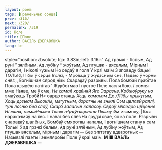```yaml
---
layout: poem
tags: [Праменьчык сонца]
prev: /318/
next: /320/
permalink: /319
id: Поле
title: 🚧Поле
author: ВАСІЛЬ ДЗЕРАВЯШКА
lang: be
---
```



style="position: absolute; top: 3.83in; left: 3.16in"
Ад грэмкі - бспым, Ад руні “ зялбным. Ад лубіну * жоўтым, Ад птушвк - вясвлым, Мірным I дарагім, I ніколі чужым Но оедаў я поля У краі маім 3 аповеду бацькі ТОЛЬКІ, Нібы ў сэрца Іголкі, - Мроіцца ў жудасным сне: Падаю ў чорны снвг.,, Вогнішчам сярод нівы Скарадаў разрывы. Пола бомбай прабітае Пола крывёю палітав ’ Журботмао I пустое Поле ласля бою. _I_ сомня мме Наяве, ме ў сме, _Не_ _самай_ _крайняй Яго_ _Оаразнв._
_Кобжоўруку но_ эмаўкаць Трэбй Н« оарцо стаяць _Хоць каманам_ До _/Л9бы_ _прыкутым, Хоць_ _дрзыам_ _Высок/м,_ _мвгутным,_ _борагчы_ _на_ _знмлі_ Сом _цвллвй раллі,_ _^уні_ _лосню_ _беа_ _слоў,_ _Скарб_ _залагым_ _каласоў._ _Свдоў_ _мвледое_ _цвіценне_ _Ні_ _жвла,_ _немші^чымв Текое_ _п^раўгалрэнна Прыму_ _бм_ мгамняу, |
Без нараканмяў на лес.
I нават без слёз На грудзі свае, як на поле. Разрывы снарадаў шалёных, Бомбаў смяротны напалм, I вогнішчам стану я сам
Толькі б ад грэчкі белым, Ад руні зялёным, Ад лубіну жоўтым, Ад птушак вясёлым, Мірным і дарагім — Без эпгтзтаў адваротных — Называлі паэты і эемляробы Поле ў краі маім.
**М**  **■**  **ВА&ЛЬ ДЭЕРАВЯШКА**  **—**
